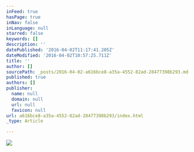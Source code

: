 ```yaml
---
inFeed: true
hasPage: true
inNav: false
inLanguage: null
starred: false
keywords: []
description: ''
datePublished: '2016-04-02T11:17:41.205Z'
dateModified: '2016-04-02T10:57:25.711Z'
title: ''
author: []
sourcePath: _posts/2016-04-02-a616bce8-a35a-4552-82ad-28477398b293.md
published: true
authors: []
publisher:
  name: null
  domain: null
  url: null
  favicon: null
url: a616bce8-a35a-4552-82ad-28477398b293/index.html
_type: Article

---
```

![](https://the-grid-user-content.s3-us-west-2.amazonaws.com/7fff1d38-a558-4d69-9c3d-df6dbf8b2b78.png)